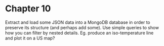 # Chapter 10 

Extract and load some JSON data into a MongoDB database in order to preserve its structure (and perhaps add some).  Use simple queries to show how you can filter by nested details.  Eg. produce an iso-temperature line and plot it on a US map?
